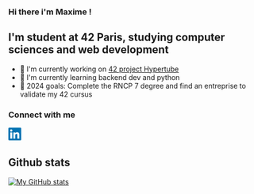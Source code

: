 ### Hi there i'm Maxime !

## I'm student at 42 Paris, studying computer sciences and web development

- 🔭 I'm currently working on [42 project Hypertube](https://github.com/jurichar/Ultratube)
- 🌱 I'm currently learning backend dev and python
- 🥅 2024 goals: Complete the RNCP 7 degree and find an entreprise to validate my 42 cursus

### Connect with me

[<img
    src="./images/linkedin_logo.png"
    alt="linkedin_logo"
    title="Maxime Crespo linkedin"
    style="display: inline-block; margin: 0 auto; width: 26px"
/>](https://www.linkedin.com/in/maxime-crespo-a0b1a9171/)

## Github stats

[![My GitHub stats](https://github-readme-stats.vercel.app/api?username=macrespo42)](https://github.com/macrespo42)
